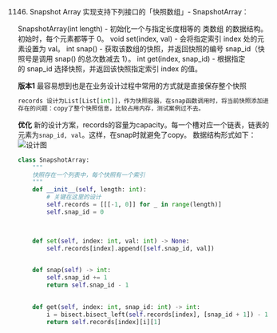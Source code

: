 1146. Snapshot Array 
实现支持下列接口的「快照数组」- SnapshotArray：

SnapshotArray(int length) - 初始化一个与指定长度相等的 类数组 的数据结构。初始时，每个元素都等于 0。
void set(index, val) - 会将指定索引 index 处的元素设置为 val。
int snap() - 获取该数组的快照，并返回快照的编号 snap_id（快照号是调用 snap() 的总次数减去 1）。
int get(index, snap_id) - 根据指定的 snap_id 选择快照，并返回该快照指定索引 index 的值。

**版本1**
最容易想到也是在业务设计过程中常用的方式就是直接保存整个快照
```python
records 设计为List[List[int]]，作为快照容器，在snap函数调用时，将当前快照添加进records中。
存在的问题：copy了整个快照信息，比较占用内存，测试案例过不去。
```

**优化**
新的设计方案，records的容量为capacity。每一个槽对应一个链表，链表的元素为`snap_id, val`。这样，在snap时就避免了copy。
数据结构形式如下：
![设计图][image-1]
```python
class SnapshotArray:
    """
    快照存在一个列表中，每个快照有一个索引
    """
    def __init__(self, length: int):
		# 关键在这里的设计
        self.records = [[[-1, 0]] for _ in range(length)]
        self.snap_id = 0

        

    def set(self, index: int, val: int) -> None:
        self.records[index].append([self.snap_id, val])
        

    def snap(self) -> int:
        self.snap_id += 1
        return self.snap_id - 1
        

    def get(self, index: int, snap_id: int) -> int:
        i = bisect.bisect_left(self.records[index], [snap_id + 1]) - 1
        return self.records[index][i][1]
        
```

[image-1]:	https://tva1.sinaimg.cn/large/008i3skNly1gq1gy95668j30tw0co3zc.jpg